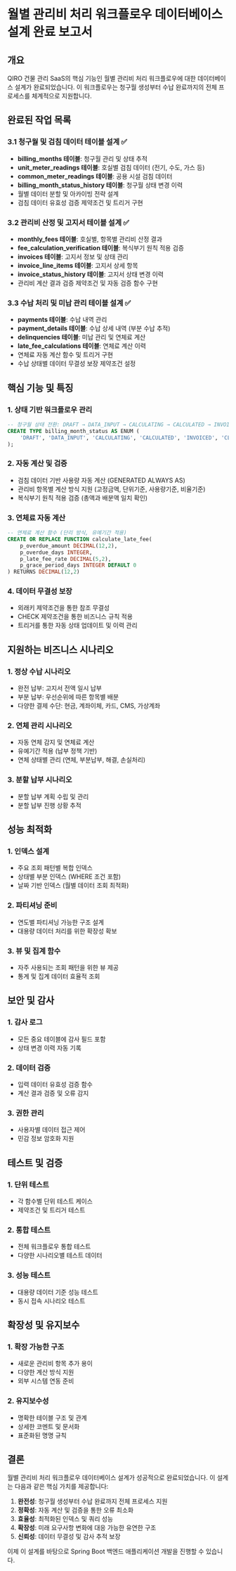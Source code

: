 # 월별 관리비 처리 워크플로우 데이터베이스 설계 완료 보고서

## 개요
QIRO 건물 관리 SaaS의 핵심 기능인 월별 관리비 처리 워크플로우에 대한 데이터베이스 설계가 완료되었습니다. 이 워크플로우는 청구월 생성부터 수납 완료까지의 전체 프로세스를 체계적으로 지원합니다.

## 완료된 작업 목록

### 3.1 청구월 및 검침 데이터 테이블 설계 ✅
- **billing_months 테이블**: 청구월 관리 및 상태 추적
- **unit_meter_readings 테이블**: 호실별 검침 데이터 (전기, 수도, 가스 등)
- **common_meter_readings 테이블**: 공용 시설 검침 데이터
- **billing_month_status_history 테이블**: 청구월 상태 변경 이력
- 월별 데이터 분할 및 아카이빙 전략 설계
- 검침 데이터 유효성 검증 제약조건 및 트리거 구현

### 3.2 관리비 산정 및 고지서 테이블 설계 ✅
- **monthly_fees 테이블**: 호실별, 항목별 관리비 산정 결과
- **fee_calculation_verification 테이블**: 복식부기 원칙 적용 검증
- **invoices 테이블**: 고지서 정보 및 상태 관리
- **invoice_line_items 테이블**: 고지서 상세 항목
- **invoice_status_history 테이블**: 고지서 상태 변경 이력
- 관리비 계산 결과 검증 제약조건 및 자동 검증 함수 구현

### 3.3 수납 처리 및 미납 관리 테이블 설계 ✅
- **payments 테이블**: 수납 내역 관리
- **payment_details 테이블**: 수납 상세 내역 (부분 수납 추적)
- **delinquencies 테이블**: 미납 관리 및 연체료 계산
- **late_fee_calculations 테이블**: 연체료 계산 이력
- 연체료 자동 계산 함수 및 트리거 구현
- 수납 상태별 데이터 무결성 보장 제약조건 설정

## 핵심 기능 및 특징

### 1. 상태 기반 워크플로우 관리
```sql
-- 청구월 상태 전환: DRAFT → DATA_INPUT → CALCULATING → CALCULATED → INVOICED → CLOSED
CREATE TYPE billing_month_status AS ENUM (
    'DRAFT', 'DATA_INPUT', 'CALCULATING', 'CALCULATED', 'INVOICED', 'CLOSED'
);
```

### 2. 자동 계산 및 검증
- 검침 데이터 기반 사용량 자동 계산 (GENERATED ALWAYS AS)
- 관리비 항목별 계산 방식 지원 (고정금액, 단위기준, 사용량기준, 비율기준)
- 복식부기 원칙 적용 검증 (총액과 배분액 일치 확인)

### 3. 연체료 자동 계산
```sql
-- 연체료 계산 함수 (단리 방식, 유예기간 적용)
CREATE OR REPLACE FUNCTION calculate_late_fee(
    p_overdue_amount DECIMAL(12,2),
    p_overdue_days INTEGER,
    p_late_fee_rate DECIMAL(5,2),
    p_grace_period_days INTEGER DEFAULT 0
) RETURNS DECIMAL(12,2)
```

### 4. 데이터 무결성 보장
- 외래키 제약조건을 통한 참조 무결성
- CHECK 제약조건을 통한 비즈니스 규칙 적용
- 트리거를 통한 자동 상태 업데이트 및 이력 관리

## 지원하는 비즈니스 시나리오

### 1. 정상 수납 시나리오
- 완전 납부: 고지서 전액 일시 납부
- 부분 납부: 우선순위에 따른 항목별 배분
- 다양한 결제 수단: 현금, 계좌이체, 카드, CMS, 가상계좌

### 2. 연체 관리 시나리오
- 자동 연체 감지 및 연체료 계산
- 유예기간 적용 (납부 정책 기반)
- 연체 상태별 관리 (연체, 부분납부, 해결, 손실처리)

### 3. 분할 납부 시나리오
- 분할 납부 계획 수립 및 관리
- 분할 납부 진행 상황 추적

## 성능 최적화

### 1. 인덱스 설계
- 주요 조회 패턴별 복합 인덱스
- 상태별 부분 인덱스 (WHERE 조건 포함)
- 날짜 기반 인덱스 (월별 데이터 조회 최적화)

### 2. 파티셔닝 준비
- 연도별 파티셔닝 가능한 구조 설계
- 대용량 데이터 처리를 위한 확장성 확보

### 3. 뷰 및 집계 함수
- 자주 사용되는 조회 패턴을 위한 뷰 제공
- 통계 및 집계 데이터 효율적 조회

## 보안 및 감사

### 1. 감사 로그
- 모든 중요 테이블에 감사 필드 포함
- 상태 변경 이력 자동 기록

### 2. 데이터 검증
- 입력 데이터 유효성 검증 함수
- 계산 결과 검증 및 오류 감지

### 3. 권한 관리
- 사용자별 데이터 접근 제어
- 민감 정보 암호화 지원

## 테스트 및 검증

### 1. 단위 테스트
- 각 함수별 단위 테스트 케이스
- 제약조건 및 트리거 테스트

### 2. 통합 테스트
- 전체 워크플로우 통합 테스트
- 다양한 시나리오별 테스트 데이터

### 3. 성능 테스트
- 대용량 데이터 기준 성능 테스트
- 동시 접속 시나리오 테스트

## 확장성 및 유지보수

### 1. 확장 가능한 구조
- 새로운 관리비 항목 추가 용이
- 다양한 계산 방식 지원
- 외부 시스템 연동 준비

### 2. 유지보수성
- 명확한 테이블 구조 및 관계
- 상세한 코멘트 및 문서화
- 표준화된 명명 규칙

## 결론

월별 관리비 처리 워크플로우 데이터베이스 설계가 성공적으로 완료되었습니다. 이 설계는 다음과 같은 핵심 가치를 제공합니다:

1. **완전성**: 청구월 생성부터 수납 완료까지 전체 프로세스 지원
2. **정확성**: 자동 계산 및 검증을 통한 오류 최소화
3. **효율성**: 최적화된 인덱스 및 쿼리 성능
4. **확장성**: 미래 요구사항 변화에 대응 가능한 유연한 구조
5. **신뢰성**: 데이터 무결성 및 감사 추적 보장

이제 이 설계를 바탕으로 Spring Boot 백엔드 애플리케이션 개발을 진행할 수 있습니다.